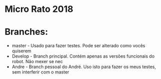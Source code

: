 # Micro Rato 2018
# Branches:
- master - Usado para fazer testes. Pode ser alterado como vocês quiserem</br>
- Develop - Branch principal. Contém apenas as versões funcionais do robot. Não mexer se nec</br>
- Andre - Branch pessoal do André. Uso isto para fazer os meus testes, sem interferir com o master</br>
